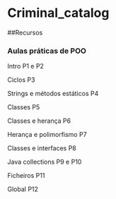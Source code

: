 # Criminal_catalog

##Recursos
### Aulas práticas de POO

Intro P1 e P2

Ciclos P3

Strings e métodos estáticos P4

Classes P5

Classes e herança P6

Herança e polimorfismo P7

Classes e interfaces P8

Java collections P9 e P10

Ficheiros P11

Global P12